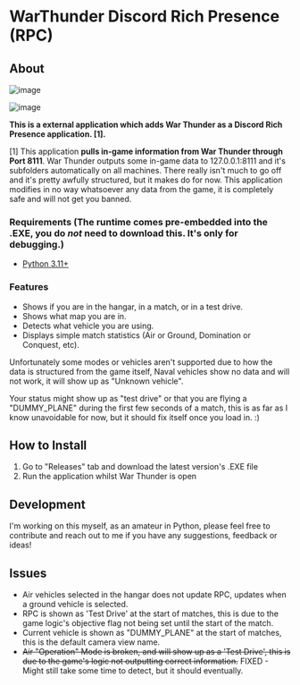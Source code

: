 # WarThunder Discord Rich Presence (RPC)

## About

![image](https://github.com/ValerieOSD/WarThunderRPC/assets/144137904/2ff2533c-d962-42cf-a2f9-0d113e9029b5)

![image](https://github.com/ValerieOSD/WarThunderRPC/assets/144137904/26584cb8-37d0-4af3-b664-1c41f948fac1)


**This is a external application which adds War Thunder as a Discord Rich Presence application. \[1].**

\[1] This application **pulls in-game information from War Thunder through Port 8111**.
War Thunder outputs some in-game data to 127.0.0.1:8111 and it's subfolders automatically on all machines. There really isn't much to go off and it's pretty awfully structured, but it makes do for now.
This application modifies in no way whatsoever any data from the game, it is completely safe and will not get you banned.

### Requirements (The runtime comes pre-embedded into the .EXE, you do *not* need to download this. It's only for debugging.)

 - [Python 3.11+](https://www.microsoft.com/store/productId/9NRWMJP3717K?ocid=pdpshare)

### Features

  - Shows if you are in the hangar, in a match, or in a test drive.
  - Shows what map you are in.
  - Detects what vehicle you are using.
  - Displays simple match statistics (Air or Ground, Domination or Conquest, etc).

Unfortunately some modes or vehicles aren't supported due to how the data is structured from the game itself,
Naval vehicles show no data and will not work, it will show up as "Unknown vehicle".

Your status might show up as "test drive" or that you are flying a "DUMMY_PLANE" during the first few seconds of a match, this is as far as I know unavoidable for now, but it should fix itself once you load in. :)

## How to Install

 1. Go to "Releases" tab and download the latest version's .EXE file
 2. Run the application whilst War Thunder is open


## Development

I'm working on this myself, as an amateur in Python, please feel free to contribute and reach out to me if you have any suggestions, feedback or ideas!

## Issues

 - Air vehicles selected in the hangar does not update RPC, updates when a ground vehicle is selected.
 - RPC is shown as 'Test Drive' at the start of matches, this is due to the game logic's objective flag not being set until the start of the match.
 - Current vehicle is shown as "DUMMY_PLANE" at the start of matches, this is the default camera view name.
 - ~~Air "Operation" Mode is broken, and will show up as a 'Test Drive', this is due to the game's logic not outputting correct information.~~ FIXED - Might still take some time to detect, but it should eventually.
